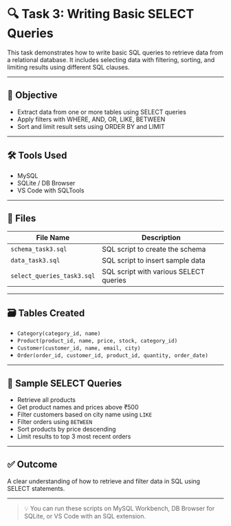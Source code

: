 
# 🔍 Task 3: Writing Basic SELECT Queries

This task demonstrates how to write basic SQL queries to retrieve data from a relational database. It includes selecting data with filtering, sorting, and limiting results using different SQL clauses.

---

## 🎯 Objective

- Extract data from one or more tables using SELECT queries
- Apply filters with WHERE, AND, OR, LIKE, BETWEEN
- Sort and limit result sets using ORDER BY and LIMIT

---

## 🛠️ Tools Used

- MySQL
- SQLite / DB Browser
- VS Code with SQLTools

---

## 📁 Files

| File Name                     | Description                                  |
|------------------------------|----------------------------------------------|
| `schema_task3.sql`           | SQL script to create the schema              |
| `data_task3.sql`             | SQL script to insert sample data             |
| `select_queries_task3.sql`   | SQL script with various SELECT queries       |

---

## 🗃️ Tables Created

- `Category(category_id, name)`
- `Product(product_id, name, price, stock, category_id)`
- `Customer(customer_id, name, email, city)`
- `Order(order_id, customer_id, product_id, quantity, order_date)`

---

## 🧪 Sample SELECT Queries

- Retrieve all products
- Get product names and prices above ₹500
- Filter customers based on city name using `LIKE`
- Filter orders using `BETWEEN`
- Sort products by price descending
- Limit results to top 3 most recent orders

---

## ✅ Outcome

A clear understanding of how to retrieve and filter data in SQL using SELECT statements.

---

> 💡 You can run these scripts on MySQL Workbench, DB Browser for SQLite, or VS Code with an SQL extension.

